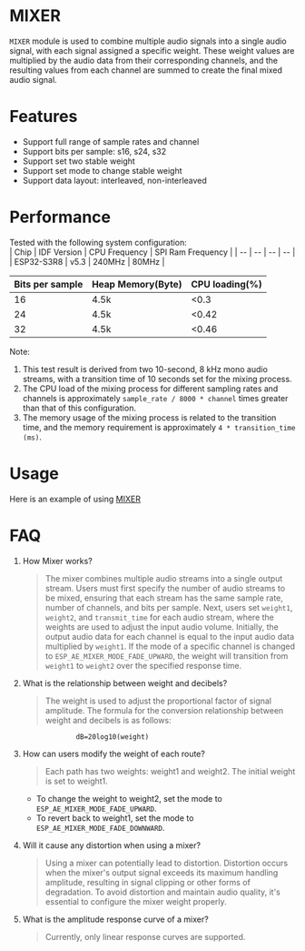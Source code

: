 # MIXER

`MIXER` module is used to combine multiple audio signals into a single audio signal, with each signal assigned a specific weight. These weight values are multiplied by the audio data from their corresponding channels, and the resulting values from each channel are summed to create the final mixed audio signal.

# Features

- Support full range of sample rates and channel
- Support bits per sample: s16, s24, s32
- Support set two stable weight
- Support set mode to change stable weight
- Support data layout: interleaved, non-interleaved

# Performance

Tested with the following system configuration:<br>
|      Chip      | IDF Version  | CPU Frequency | SPI Ram Frequency |
|       --       |      --      |  --           |     --            |
|   ESP32-S3R8   |     v5.3     | 240MHz        |   80MHz           |

| Bits per sample|  Heap Memory(Byte)| CPU loading(%) |
|       --       |       --          |     --         |
|       16       |       4.5k        |    <0.3        |
|       24       |       4.5k        |    <0.42       |
|       32       |       4.5k        |    <0.46       |

Note:
1) This test result is derived from two 10-second, 8 kHz mono audio streams, with a transition time of 10 seconds set for the mixing process.
2) The CPU load of the mixing process for different sampling rates and channels is approximately `sample_rate / 8000 * channel` times greater than that of this configuration.
3) The memory usage of the mixing process is related to the transition time, and the memory requirement is approximately `4 * transition_time (ms)`.

# Usage

Here is an example of using [MIXER](../test_app/main/test_mixer.c)

# FAQ  

1) How Mixer works?
   >The mixer combines multiple audio streams into a single output stream. Users must first specify the number of audio streams to be mixed, ensuring that each stream has the same sample rate, number of channels, and bits per sample. Next, users set `weight1`, `weight2`, and `transmit_time` for each audio stream, where the weights are used to adjust the input audio volume. Initially, the output audio data for each channel is equal to the input audio data multiplied by `weight1`. If the mode of a specific channel is changed to `ESP_AE_MIXER_MODE_FADE_UPWARD`, the weight will transition from `weight1` to `weight2` over the specified response time.

2) What is the relationship between weight and decibels?
   >The weight is used to adjust the proportional factor of signal amplitude. The formula for the conversion relationship between weight and decibels is as follows:
   ><p align="center"> 
                    dB=20log10(weight)
   ></p> 

3) How can users modify the weight of each route?
   >Each path has two weights: weight1 and weight2. The initial weight is set to weight1.
   - To change the weight to weight2, set the mode to `ESP_AE_MIXER_MODE_FADE_UPWARD`.
   - To revert back to weight1, set the mode to `ESP_AE_MIXER_MODE_FADE_DOWNWARD`.

4) Will it cause any distortion when using a mixer?
   >Using a mixer can potentially lead to distortion. Distortion occurs when the mixer's output signal exceeds its maximum handling amplitude, resulting in signal clipping or other forms of degradation. To avoid distortion and maintain audio quality, it's essential to configure the mixer weight properly.

5) What is the amplitude response curve of a mixer?
   >Currently, only linear response curves are supported.
